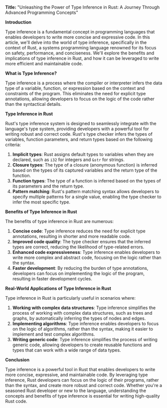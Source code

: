 **Title:** "Unleashing the Power of Type Inference in Rust: A Journey Through Advanced Programming Concepts"

**Introduction**

Type inference is a fundamental concept in programming languages that enables developers to write more concise and expressive code. In this article, we'll delve into the world of type inference, specifically in the context of Rust, a systems programming language renowned for its focus on safety, performance, and conciseness. We'll explore the benefits and implications of type inference in Rust, and how it can be leveraged to write more efficient and maintainable code.

**What is Type Inference?**

Type inference is a process where the compiler or interpreter infers the data type of a variable, function, or expression based on the context and constraints of the program. This eliminates the need for explicit type annotations, allowing developers to focus on the logic of the code rather than the syntactical details.

**Type Inference in Rust**

Rust's type inference system is designed to seamlessly integrate with the language's type system, providing developers with a powerful tool for writing robust and correct code. Rust's type checker infers the types of variables, function parameters, and return types based on the following criteria:

1. **Implicit types**: Rust assigns default types to variables when they are declared, such as `i32` for integers and `&str` for strings.
2. **Closure types**: The type of a closure (anonymous function) is inferred based on the types of its captured variables and the return type of the function.
3. **Function types**: The type of a function is inferred based on the types of its parameters and the return type.
4. **Pattern matching**: Rust's pattern matching syntax allows developers to specify multiple patterns for a single value, enabling the type checker to infer the most specific type.

**Benefits of Type Inference in Rust**

The benefits of type inference in Rust are numerous:

1. **Concise code**: Type inference reduces the need for explicit type annotations, resulting in shorter and more readable code.
2. **Improved code quality**: The type checker ensures that the inferred types are correct, reducing the likelihood of type-related errors.
3. **Enhanced code expressiveness**: Type inference enables developers to write more complex and abstract code, focusing on the logic rather than the syntax.
4. **Faster development**: By reducing the burden of type annotations, developers can focus on implementing the logic of the program, resulting in faster development cycles.

**Real-World Applications of Type Inference in Rust**

Type inference in Rust is particularly useful in scenarios where:

1. **Working with complex data structures**: Type inference simplifies the process of working with complex data structures, such as trees and graphs, by automatically inferring the types of nodes and edges.
2. **Implementing algorithms**: Type inference enables developers to focus on the logic of algorithms, rather than the syntax, making it easier to implement and test complex algorithms.
3. **Writing generic code**: Type inference simplifies the process of writing generic code, allowing developers to create reusable functions and types that can work with a wide range of data types.

**Conclusion**

Type inference is a powerful tool in Rust that enables developers to write more concise, expressive, and maintainable code. By leveraging type inference, Rust developers can focus on the logic of their programs, rather than the syntax, and create more robust and correct code. Whether you're a seasoned Rust developer or new to the language, understanding the concepts and benefits of type inference is essential for writing high-quality Rust code.